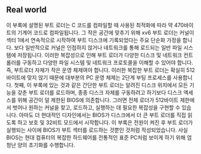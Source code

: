 ## Real world

이 부록에 설명된 부트 로더는 C 코드를 컴파일할 때 사용된 최적화에 따라 약 470바이트의 기계어 코드로 컴파일됩니다. 그 작은 공간에 맞추기 위해 xv6 부트 로더는 커널이 섹터 1에서 연속적으로 시작하여 부트 디스크에 기록되었다는 주요 단순화 가정을 합니다.
보다 일반적으로 커널은 인접하지 않거나 네트워크를 통해 로드되는 일반 파일 시스템에 저장됩니다.
 이러한 복잡성으로 인해 부트 로더가 다양한 디스크 및 네트워크 컨트롤러를 구동하고 다양한 파일 시스템 및 네트워크 프로토콜을 이해할 수 있어야 합니다. 즉, 부트로더 자체가 작은 운영 체제여야 합니다. 이러한 복잡한 부트 로더는 확실히 512바이트에 맞지 않기 때문에 대부분의 PC 운영 체제는 2단계 부팅 프로세스를 사용합니다. 첫째, 이 부록에 있는 것과 같은 간단한 부트 로더는 알려진 디스크 위치에서 모든 기능을 갖춘 부트 로더를 로드하며, 종종 디스크 자체를 구동하려고 하기보다 디스크 액세스를 위해 공간이 덜 제한된 BIOS에 의존합니다. 그러면 전체 로더가 512바이트 제한에서 벗어나 원하는 커널을 찾고, 로드하고, 실행하는 데 필요한 복잡성을 구현할 수 있습니다. 아마도 더 현대적인 디자인에서는 BIOS가 디스크에서 더 큰 부트 로더를 직접 읽도록 하고 보호 및 32비트 모드에서 시작합니다.
이 부록은 전원이 켜진 후 부트 로더가 실행되는 사이에 BIOS가 부트 섹터를 로드하는 것뿐인 것처럼 작성되었습니다. 사실 BIOS는 현대 컴퓨터의 복잡한 하드웨어를 전통적인 표준 PC처럼 보이게 하기 위해 엄청난 양의 초기화를 수행합니다.